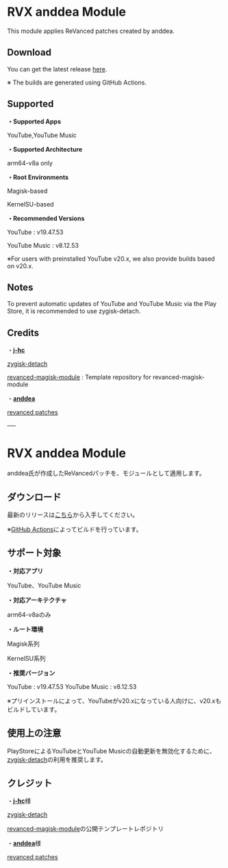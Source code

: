 # RVX anddea Module

This module applies ReVanced patches created by anddea.

## Download
You can get the latest release [here](https://github.com/Sanka1610main/RVX-anddea-Module/releases/).

※ The builds are generated using GitHub Actions.

## Supported

**・Supported Apps**

YouTube,YouTube Music

**・Supported Architecture**

arm64-v8a only

**・Root Environments**

Magisk-based

KernelSU-based

**・Recommended Versions**

YouTube : v19.47.53

YouTube Music : v8.12.53

※For users with preinstalled YouTube v20.x, we also provide builds based on v20.x.

## Notes

To prevent automatic updates of YouTube and YouTube Music via the Play Store, it is recommended to use zygisk-detach.

## Credits

・[**j-hc**](https://github.com/j-hc)

[zygisk-detach](https://github.com/j-hc/zygisk-detach)

[revanced-magisk-module](https://github.com/j-hc/revanced-magisk-module) : Template repository for revanced-magisk-module

・[**anddea**](https://github.com/anddea)

[revanced patches](https://github.com/anddea/revanced-patches)

──

# RVX anddea Module

anddea氏が作成したReVancedパッチを、モジュールとして適用します。

## ダウンロード

最新のリリースは[こちら](https://github.com/Sanka1610main/RVX-anddea-Module/releases/)から入手してください。

※[GitHub Actions](https://github.com/Sanka1610main/RVX-anddea-Module//actions/workflows/build.yml)によってビルドを行っています。

## サポート対象

**・対応アプリ**

YouTube、YouTube Music

**・対応アーキテクチャ**

arm64-v8aのみ

**・ルート環境**

Magisk系列

KernelSU系列

**・推奨バージョン**

YouTube : v19.47.53
YouTube Music : v8.12.53

※プリインストールによって、YouTubeがv20.xになっている人向けに、v20.xもビルドしています。

## 使用上の注意

PlayStoreによるYouTubeとYouTube Musicの自動更新を無効化するために、[zygisk-detach](https://github.com/j-hc/zygisk-detach)の利用を推奨します。

## クレジット

・[**j-hc**](https://github.com/j-hc)様

[zygisk-detach](https://github.com/j-hc/zygisk-detach)

[revanced-magisk-module](https://github.com/j-hc/revanced-magisk-module)の公開テンプレートレポジトリ

・[**anddea**](https://github.com/anddea)様

[revanced patches](https://github.com/anddea/revanced-patches)
